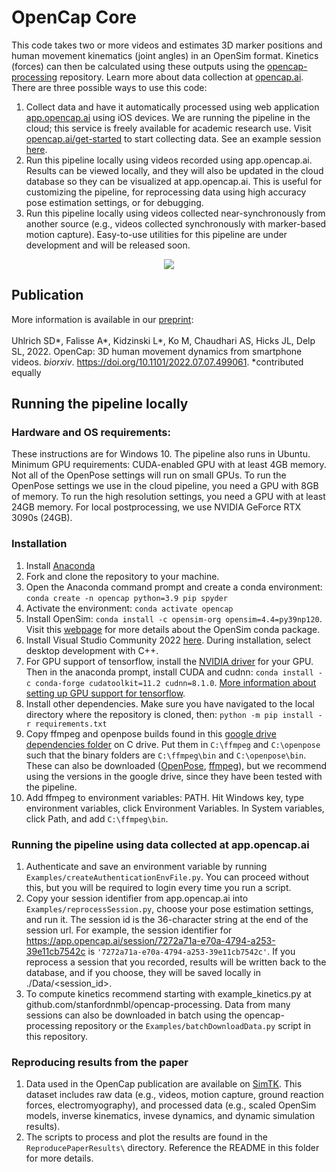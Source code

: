 # OpenCap Core
This code takes two or more videos and estimates 3D marker positions and human movement kinematics (joint angles) in an OpenSim format. Kinetics (forces) can then be calculated using these outputs using the [opencap-processing](https://github.com/stanfordnmbl/opencap-processing) repository. Learn more about data collection at [opencap.ai](https://opencap.ai). There are three possible ways to use this code:
1) Collect data and have it automatically processed using web application [app.opencap.ai](https://app.opencap.ai) using iOS devices. We are running the pipeline in the cloud; this service is freely available for academic research use. Visit [opencap.ai/get-started](https://opencap.ai/get-started) to start collecting data. See an example session [here](https://app.opencap.ai/session/7272a71a-e70a-4794-a253-39e11cb7542c).
2) Run this pipeline locally using videos recorded using app.opencap.ai. Results can be viewed locally, and they will also be updated in the cloud database so they can be visualized at app.opencap.ai. This is useful for customizing the pipeline, for reprocessing data using high accuracy pose estimation settings, or for debugging.
3) Run this pipeline locally using videos collected near-synchronously from another source (e.g., videos collected synchronously with marker-based motion capture). Easy-to-use utilities for this pipeline are under development and will be released soon.

<p align="center">
  <img src="media/cut_fastAndSlow.gif">
</p>


## Publication
More information is available in our [preprint](https://www.biorxiv.org/content/10.1101/2022.07.07.499061v1): <br> <br>
Uhlrich SD*, Falisse A*, Kidzinski L*, Ko M, Chaudhari AS, Hicks JL, Delp SL, 2022. OpenCap: 3D human movement dynamics from smartphone videos. _biorxiv_. https://doi.org/10.1101/2022.07.07.499061. *contributed equally

## Running the pipeline locally
### Hardware and OS requirements:
These instructions are for Windows 10. The pipeline also runs in Ubuntu. Minimum GPU requirements: CUDA-enabled GPU with at least 4GB memory. Not all of the OpenPose settings will run on small GPUs. To run the OpenPose settings we use in the cloud pipeline, you need a GPU with 8GB of memory. To run the high resolution settings, you need a GPU with at least 24GB memory. For local postprocessing, we use NVIDIA GeForce RTX 3090s (24GB).

### Installation
1. Install [Anaconda](https://www.anaconda.com/)
2. Fork and clone the repository to your machine.
3. Open the Anaconda command prompt and create a conda environment: `conda create -n opencap python=3.9 pip spyder`
4. Activate the environment: `conda activate opencap`
5. Install OpenSim: `conda install -c opensim-org opensim=4.4=py39np120`. Visit this [webpage](https://simtk-confluence.stanford.edu:8443/display/OpenSim/Conda+Package) for more details about the OpenSim conda package. 
6. Install Visual Studio Community 2022 [here](https://visualstudio.microsoft.com/vs/community/). During installation, select desktop development with C++. 
7. For GPU support of tensorflow, install the [NVIDIA driver](https://www.nvidia.com/download/index.aspx?lang=en-us) for your GPU. Then in the anaconda prompt, install CUDA and cudnn: `conda install -c conda-forge cudatoolkit=11.2 cudnn=8.1.0`. [More information about setting up GPU support for tensorflow](https://www.tensorflow.org/install/pip).
8. Install other dependencies. Make sure you have navigated to the local directory where the repository is cloned, then: `python -m pip install -r requirements.txt`
9. Copy ffmpeg and openpose builds found in this [google drive dependencies folder](https://drive.google.com/drive/folders/17ihUjaKsc8vwzOuzKWIMndNz_Z7Odm4N?usp=sharing) on C drive. Put them in `C:\ffmpeg` and `C:\openpose` such that the binary folders are `C:\ffmpeg\bin` and `C:\openpose\bin`. These can also be downloaded ([OpenPose](https://github.com/CMU-Perceptual-Computing-Lab/openpose/releases), [ffmpeg](https://www.gyan.dev/ffmpeg/builds/)), but we recommend using the versions in the google drive, since they have been tested with the pipeline.
10. Add ffmpeg to environment variables: PATH. Hit Windows key, type environment variables, click Environment Variables. In System variables, click Path, and add `C:\ffmpeg\bin`. 

### Running the pipeline using data collected at app.opencap.ai

1) Authenticate and save an environment variable by running `Examples/createAuthenticationEnvFile.py`. You can proceed without this, but you will be required to login every time you run a script.
2) Copy your session identifier from app.opencap.ai into `Examples/reprocessSession.py`, choose your pose estimation settings, and run it. The session id is the 36-character string at the end of the session url. For example, the session identifier for https://app.opencap.ai/session/7272a71a-e70a-4794-a253-39e11cb7542c is `'7272a71a-e70a-4794-a253-39e11cb7542c'`. If you reprocess a session that you recorded, results will be written back to the database, and if you choose, they will be saved locally in ./Data/<session_id>.
3) To compute kinetics recommend starting with example_kinetics.py at github.com/stanfordnmbl/opencap-processing. Data from many sessions can also be downloaded in batch using the opencap-processing repository or the `Examples/batchDownloadData.py` script in this repository.

### Reproducing results from the paper
1) Data used in the OpenCap publication are available on [SimTK](https://simtk.org/opencap). This dataset includes raw data (e.g., videos, motion capture, ground reaction forces, electromyography), and processed data (e.g., scaled OpenSim models, inverse kinematics, invese dynamics, and dynamic simulation results).
2) The scripts to process and plot the results are found in the `ReproducePaperResults\` directory. Reference the README in this folder for more details.

